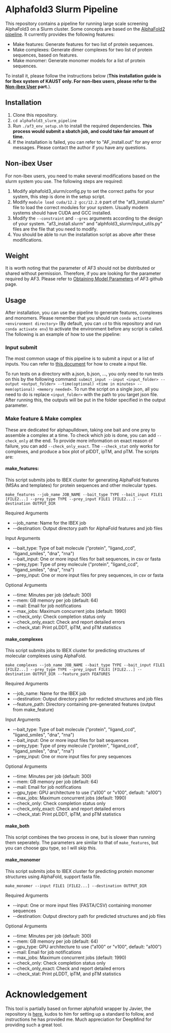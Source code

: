 # Alphafold3 Slurm Pipeline
This repository contains a pipeline for running large scale screening AlphaFold3 on a Slurm cluster. Some concepts are based on the [AlphaFold2 pipeline](https://github.com/strubelab/alphafold). It currently provides the following features:
- Make features: Generate features for two list of protein sequences.
- Make complexes: Generate dimer complexes for two list of protein sequences, based on features.
- Make monomer: Generate monomer models for a list of protein sequences.

To install it, please follow the instructions below (**This installation guide is for Ibex system of KAUST only. For non-Ibex users, please refer to the [Non-ibex User](#non-ibex) part.**).
## Installation
1. Clone this repository.
2. `cd alphafold3_slurm_pipeline`
3. Run `./af3_env_setup.sh` to install the required dependencies. **This process would submit a sbatch job, and could take fair amount of time.**
4. If the installation is failed, you can refer to "AF_install.out" for any error messages. Please contact the author if you have any questions.

## Non-ibex User
<a name="non-ibex"></a>
For non-Ibex users, you need to make several modifications based on the slurm system you use. The following steps are required:
1. Modify alphafold3_slurm/config.py to set the correct paths for your system, this step is done in the setup script.
2. Modify `module load cuda/12.2 gcc/12.2.0` part of the "af3_install.slurm" file to load the correct modules for your system. Usually modern systems should have CUDA and GCC installed.
3. Modify the `--constraint` and `--gres` arguments according to the design of your system. "af3_install.slurm" and "alphfold3_slurm/input_utils.py" files are the file that you need to modify.
4. You should be able to run the installation script as above after these modifications.

## Weight
It is worth noting that the parameter of AF3 should not be distributed or shared without permission. Therefore, if you are looking for the parameter required by AF3. Please refer to [Obtaining Model Parameters](https://github.com/google-deepmind/alphafold3/tree/main?tab=readme-ov-file) of AF3 github page.

## Usage
After installation, you can use the pipeline to generate features, complexes and monomers. Please remember that you should run `conda activate <environment directory>` (By default, you can `cd` to this repository and run `conda activate env`) to activate the environment before any script is called. The following is an example of how to use the pipeline:

### Input submit
The most common usage of this pipeline is to submit a input or a list of inputs. You can refer to [this document](https://github.com/google-deepmind/alphafold3/blob/main/docs/input.md) for how to create a input file.

To run tests on a directory with a.json, b.json, ..., you only need to run tests on this by the following command:
`submit_input --input <input_folder> --output <output_folder> --time(optional) <time in minutes> --mem(optional) <memory needed>`. To run the script on a single json, all you need to do is replace `<input_folder>` with the path to you target json file. After running this, the outputs will be put in the folder specified in the output parameter.

### Make feature & Make complex
These are dedicated for alphapulldown, taking one bait and one prey to assemble a complex at a time. To check which job is done, you can add `--check_only` at the end. To provide more information on exact reason of failure, you can add `--check_only_exact`. The `--check_stat` only works for complexes, and produce a box plot of plDDT, ipTM, and pTM. The scripts are:

#### make_features:

This script submits jobs to IBEX cluster for generating AlphaFold features (MSAs and templates) for protein sequences and other molecular types.

`make_features --job_name JOB_NAME --bait_type TYPE --bait_input FILE1 [FILE2...] --prey_type TYPE --prey_input FILE1 [FILE2...] --destination OUTPUT_DIR`

Required Arguments

-   --job_name: Name for the IBEX job
-   --destination: Output directory path for AlphaFold features and job files

Input Arguments

-   --bait_type: Type of bait molecule ("protein", "ligand_ccd", "ligand_smiles", "dna", "rna")
-   --bait_input: One or more input files for bait sequences, in csv or fasta
-   --prey_type: Type of prey molecule ("protein", "ligand_ccd", "ligand_smiles", "dna", "rna")
-   --prey_input: One or more input files for prey sequences, in csv or fasta

Optional Arguments

-   --time: Minutes per job (default: 300)
-   --mem: GB memory per job (default: 64)
-   --mail: Email for job notifications
-   --max_jobs: Maximum concurrent jobs (default: 1990)
-   --check_only: Check completion status only
-   --check_only_exact: Check and report detailed errors
-   --check_stat: Print pLDDT, ipTM, and pTM statistics

#### make_complexes

This script submits jobs to IBEX cluster for predicting structures of molecular complexes using AlphaFold.

`make_complexes --job_name JOB_NAME --bait_type TYPE --bait_input FILE1 [FILE2...] --prey_type TYPE --prey_input FILE1 [FILE2...] --destination OUTPUT_DIR --feature_path FEATURES`

Required Arguments

-   --job_name: Name for the IBEX job
-   --destination: Output directory path for redicted structures and job files
-   --feature_path: Directory containing pre-generated features (output from make_feature)

Input Arguments

-   --bait_type: Type of bait molecule ("protein", "ligand_ccd", "ligand_smiles", "dna", "rna")
-   --bait_input: One or more input files for bait sequences
-   --prey_type: Type of prey molecule ("protein", "ligand_ccd", "ligand_smiles", "dna", "rna")
-   --prey_input: One or more input files for prey sequences

Optional Arguments

-   --time: Minutes per job (default: 300)
-   --mem: GB memory per job (default: 64)
-   --mail: Email for job notifications
-   --gpu_type: GPU architecture to use ("a100" or "v100", default: "a100")
-   --max_jobs: Maximum concurrent jobs (default: 1990)
-   --check_only: Check completion status only
-   --check_only_exact: Check and report detailed errors
-   --check_stat: Print pLDDT, ipTM, and pTM statistics


#### make_both
This script combines the two process in one, but is slower than running them seperately. The parameters are similar to that of `make_features`, but you can choose gpu type, so I will skip this.

#### make_monomer
This script submits jobs to IBEX cluster for predicting protein monomer structures using AlphaFold, support fasta file.

`make_monomer --input FILE1 [FILE2...] --destination OUTPUT_DIR`

Required Arguments

-   --input: One or more input files (FASTA/CSV) containing monomer sequences
-   --destination: Output directory path for predicted structures and job files

Optional Arguments

-   --time: Minutes per job (default: 300)
-   --mem: GB memory per job (default: 64)
-   --gpu_type: GPU architecture to use ("a100" or "v100", default: "a100")
-   --mail: Email for job notifications
-   --max_jobs: Maximum concurrent jobs (default: 1990)
-   --check_only: Check completion status only
-   --check_only_exact: Check and report detailed errors
-   --check_stat: Print pLDDT, ipTM, and pTM statistics

# Acknowledgement
This tool is partially based on former alphafold wrapper by Javier, the repository is [here](https://github.com/strubelab/alphafold), kudos to him for setting up a standard to follow, and instructions he has provided me. Much appreciation for DeepMind for providing such a great tool.